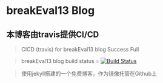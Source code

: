 # breakEval13 Blog

## 本博客由travis提供CI/CD

> CICD (travis) for breakEval13 blog Success Full

>  breakEval13 blog build status = [![Build Status](https://travis-ci.org/breakEval13/breakEval13.github.io.svg?branch=master)](https://travis-ci.org/breakEval13/breakEval13.github.io)

> 使用jekyll搭建的一个免费博客，作为镜像托管在Github上

